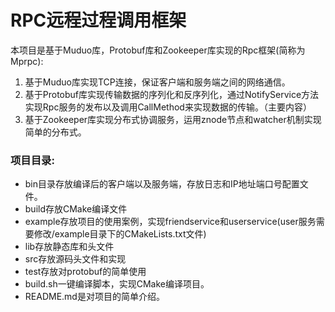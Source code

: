 

# RPC远程过程调用框架

本项目是基于Muduo库，Protobuf库和Zookeeper库实现的Rpc框架(简称为Mprpc):

1. 基于Muduo库实现TCP连接，保证客户端和服务端之间的网络通信。
2. 基于Protobuf库实现传输数据的序列化和反序列化，通过NotifyService方法实现Rpc服务的发布以及调用CallMethod来实现数据的传输。（主要内容）
3. 基于Zookeeper库实现分布式协调服务，运用znode节点和watcher机制实现简单的分布式。

### 项目目录:

- bin目录存放编译后的客户端以及服务端，存放日志和IP地址端口号配置文件。
- build存放CMake编译文件
- example存放项目的使用案例，实现friendservice和userservice(user服务需要修改/example目录下的CMakeLists.txt文件)
- lib存放静态库和头文件
- src存放源码头文件和实现
- test存放对protobuf的简单使用
- build.sh一键编译脚本，实现CMake编译项目。
- README.md是对项目的简单介绍。


